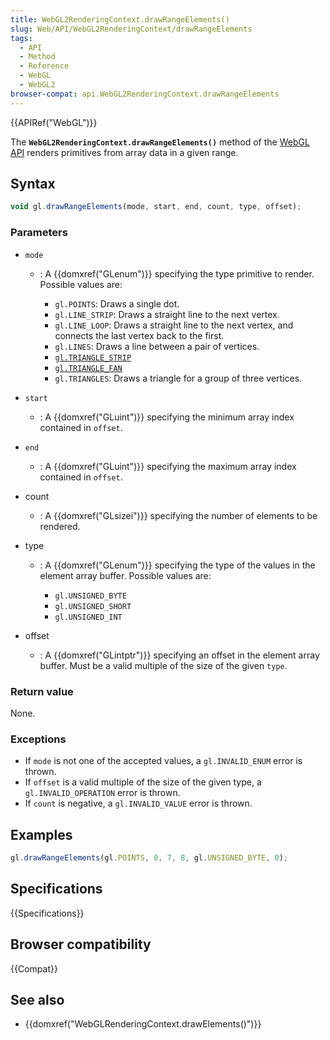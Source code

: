 ```yaml
---
title: WebGL2RenderingContext.drawRangeElements()
slug: Web/API/WebGL2RenderingContext/drawRangeElements
tags:
  - API
  - Method
  - Reference
  - WebGL
  - WebGL2
browser-compat: api.WebGL2RenderingContext.drawRangeElements
---
```

{{APIRef("WebGL")}}

The **`WebGL2RenderingContext.drawRangeElements()`** method of
the [WebGL API](/en-US/docs/Web/API/WebGL_API) renders primitives from array
data in a given range.

## Syntax

```js
void gl.drawRangeElements(mode, start, end, count, type, offset);
```

### Parameters

- `mode`

  - : A {{domxref("GLenum")}} specifying the type primitive to render. Possible values
    are:

    - `gl.POINTS`: Draws a single dot.
    - `gl.LINE_STRIP`: Draws a straight line to the next vertex.
    - `gl.LINE_LOOP`: Draws a straight line to the next vertex, and
      connects the last vertex back to the first.
    - `gl.LINES`: Draws a line between a pair of vertices.
    - [`gl.TRIANGLE_STRIP`](https://en.wikipedia.org/wiki/Triangle_strip)
    - [`gl.TRIANGLE_FAN`](https://en.wikipedia.org/wiki/Triangle_fan)
    - `gl.TRIANGLES`: Draws a triangle for a group of three vertices.

- `start`
  - : A {{domxref("GLuint")}} specifying the minimum array index contained in
    `offset`.
- `end`
  - : A {{domxref("GLuint")}} specifying the maximum array index contained in
    `offset`.
- count
  - : A {{domxref("GLsizei")}} specifying the number of elements to be rendered.
- type

  - : A {{domxref("GLenum")}} specifying the type of the values in the element array
    buffer. Possible values are:

    - `gl.UNSIGNED_BYTE`
    - `gl.UNSIGNED_SHORT`
    - `gl.UNSIGNED_INT`

- offset
  - : A {{domxref("GLintptr")}} specifying an offset in the element array buffer. Must be
    a valid multiple of the size of the given `type`.

### Return value

None.

### Exceptions

- If `mode` is not one of the accepted values, a
  `gl.INVALID_ENUM` error is thrown.
- If `offset` is a valid multiple of the size of the given type, a
  `gl.INVALID_OPERATION` error is thrown.
- If `count` is negative, a `gl.INVALID_VALUE` error is thrown.

## Examples

```js
gl.drawRangeElements(gl.POINTS, 0, 7, 8, gl.UNSIGNED_BYTE, 0);
```

## Specifications

{{Specifications}}

## Browser compatibility

{{Compat}}

## See also

- {{domxref("WebGLRenderingContext.drawElements()")}}
